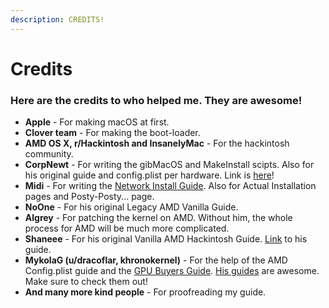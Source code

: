 ```yaml
---
description: CREDITS!
---
```


# Credits

### Here are the credits to who helped me. They are awesome!

* **Apple** - For making macOS at first.
* **Clover team** - For making the boot-loader.
* **AMD OS X, r/Hackintosh and InsanelyMac** - For the hackintosh community.
* **CorpNewt** - For writing the gibMacOS and MakeInstall scipts. Also for his original guide and config.plist per hardware. Link is [here](https://hackintosh.gitbook.io/-r-hackintosh-vanilla-desktop-guide/)!
* **Midi** - For writing the [Network Install Guide](https://internet-install.gitbook.io/macos-internet-install/). Also for Actual Installation pages and Posty-Posty... page.
* **NoOne** - For his original Legacy AMD Vanilla Guide.
* **Algrey** - For patching the kernel on AMD. Without him, the whole process for AMD will be much more complicated.
* **Shaneee** - For his original Vanilla AMD Hackintosh Guide. [Link](https://vanilla.amd-osx.com) to his guide.
* **MykolaG \(u/dracoflar, khronokernel\)** - For the help of the AMD Config.plist guide and the [GPU Buyers Guide](https://khronokernel-3.gitbook.io/catalina-gpu-buyers-guide/). [His guides](https://github.com/khronokernel) are awesome. Make sure to check them out!
* **And many more kind people** - For proofreading my guide.


